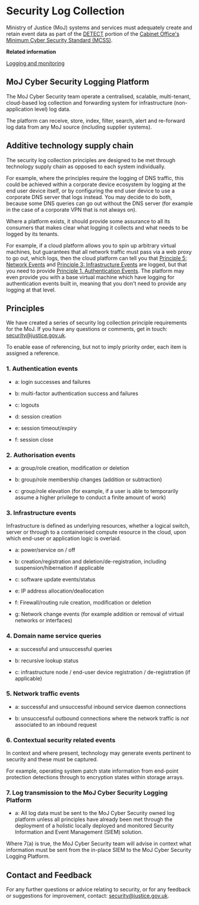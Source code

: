 # Security Log Collection

Ministry of Justice \(MoJ\) systems and services must adequately create and retain event data as part of the [DETECT](identify-protect-detect-respond-recover.md#) portion of the [Cabinet Office's Minimum Cyber Security Standard \(MCSS\)](https://www.gov.uk/government/publications/the-minimum-cyber-security-standard).

**Related information**  


[Logging and monitoring](logging-and-monitoring.md)

## MoJ Cyber Security Logging Platform

The MoJ Cyber Security team operate a centralised, scalable, multi-tenant, cloud-based log collection and forwarding system for infrastructure \(non-application level\) log data.

The platform can receive, store, index, filter, search, alert and re-forward log data from any MoJ source \(including supplier systems\).

## Additive technology supply chain

The security log collection principles are designed to be met through technology supply chain as opposed to each system individually.

For example, where the principles require the logging of DNS traffic, this could be achieved within a corporate device ecosystem by logging at the end user device itself, or by configuring the end user device to use a corporate DNS server that logs instead. You may decide to do both, because some DNS queries can go out without the DNS server \(for example in the case of a corporate VPN that is not always on\).

Where a platform exists, it should provide some assurance to all its consumers that makes clear what logging it collects and what needs to be logged by its tenants.

For example, if a cloud platform allows you to spin up arbitrary virtual machines, but guarantees that all network traffic must pass via a web proxy to go out, which logs, then the cloud platform can tell you that [Principle 5: Network Events](#5-network-traffic-events) and [Principle 3: Infrastructure Events](#3-infrastructure-events) are logged, but that you need to provide [Principle 1. Authentication Events](#1-authentication-events). The platform may even provide you with a base virtual machine which have logging for authentication events built in, meaning that you don't need to provide any logging at that level.

## Principles

We have created a series of security log collection principle requirements for the MoJ. If you have any questions or comments, get in touch: [security@justice.gov.uk](mailto:security@justice.gov.uk).

To enable ease of referencing, but not to imply priority order, each item is assigned a reference.

### 1. Authentication events

-   a: login successes and failures

-   b: multi-factor authentication success and failures

-   c: logouts

-   d: session creation

-   e: session timeout/expiry

-   f: session close


### 2. Authorisation events

-   a: group/role creation, modification or deletion

-   b: group/role membership changes \(addition or subtraction\)

-   c: group/role elevation \(for example, if a user is able to temporarily assume a higher privilege to conduct a finite amount of work\)


### 3. Infrastructure events

Infrastructure is defined as underlying resources, whether a logical switch, server or through to a containerised compute resource in the cloud, upon which end-user or application logic is overlaid.

-   a: power/service on / off

-   b: creation/registration and deletion/de-registration, including suspension/hibernation if applicable

-   c: software update events/status

-   e: IP address allocation/deallocation

-   f: Firewall/routing rule creation, modification or deletion

-   g: Network change events \(for example addition or removal of virtual networks or interfaces\)


### 4. Domain name service queries

-   a: successful and unsuccessful queries

-   b: recursive lookup status

-   c: infrastructure node / end-user device registration / de-registration \(if applicable\)


### 5. Network traffic events

-   a: successful and unsuccessful inbound service daemon connections

-   b: unsuccessful outbound connections where the network traffic is *not* associated to an inbound request


### 6. Contextual security related events

In context and where present, technology may generate events pertinent to security and these must be captured.

For example, operating system patch state information from end-point protection detections through to encryption states within storage arrays.

### 7. Log transmission to the MoJ Cyber Security Logging Platform

-   a: All log data must be sent to the MoJ Cyber Security owned log platform unless all principles have already been met through the deployment of a holistic locally deployed and monitored Security Information and Event Management \(SIEM\) solution.


Where 7\(a\) is true, the MoJ Cyber Security team will advise in context what information must be sent from the in-place SIEM to the MoJ Cyber Security Logging Platform.

## Contact and Feedback

For any further questions or advice relating to security, or for any feedback or suggestions for improvement, contact: [security@justice.gov.uk](mailto:security@justice.gov.uk).

